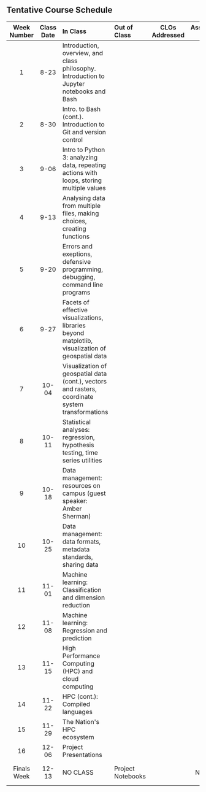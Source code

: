 ## Tentative Course Schedule

| __Week Number__ | __Class Date__ | __In Class__ | __Out of Class__ | __CLOs Addressed__ | __Assessments Due__ |
| :-------------: | :------------: | :----------- | :--------------- | :----------------: | :-----------------: |
| 1               | 8-23 | Introduction, overview, and class philosophy. Introduction to Jupyter notebooks and Bash | | |
| 2               | 8-30 | Intro. to Bash (cont.). Introduction to Git and version control | | |
| 3               | 9-06 | Intro to Python 3: analyzing data, repeating actions with loops, storing multiple values | | |
| 4               | 9-13 | Analysing data from multiple files, making choices, creating functions| | | |
| 5               | 9-20 | Errors and exeptions, defensive programming, debugging, command line programs | | | |
| 6               | 9-27 | Facets of effective visualizations, libraries beyond matplotlib, visualization of geospatial data | | | |
| 7               | 10-04 | Visualization of geospatial data (cont.), vectors and rasters, coordinate system transformations | | | |
| 8               | 10-11 | Statistical analyses: regression, hypothesis testing, time series utilities | | | |
| 9               | 10-18 | Data management: resources on campus (guest speaker: Amber Sherman) | | | |
| 10              | 10-25 | Data management: data formats, metadata standards, sharing data | | | |
| 11              | 11-01 | Machine learning: Classification and dimension reduction | | | |
| 12              | 11-08 | Machine learning: Regression and prediction | | | |
| 13              | 11-15 | High Performance Computing (HPC) and cloud computing | | | |
| 14              | 11-22 | HPC (cont.): Compiled languages | | | |
| 15              | 11-29 | The Nation's HPC ecosystem | | | |
| 16              | 12-06 | Project Presentations | | | |
| Finals Week     | 12-13 | NO CLASS | Project Notebooks | | Project Notebooks Due |

